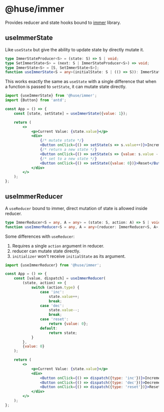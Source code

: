 # @huse/immer

Provides reducer and state hooks bound to [immer](https://github.com/immerjs/immer) library.

## useImmerState

Like `useState` but give the ability to update state by directly mutate it.

```typescript
type ImmerStateProducer<S> = (state: S) => S | void;
type SetImmerState<S> = (next: S | ImmerStateProducer<S>) => void;
type ImmerState<S> = [S, SetImmerState<S>];
function useImmerState<S = any>(initialState: S | (() => S)): ImmerState<S>;
```

This works exactly the same as `useState` with a single difference that when a function is passed to `setState`, it can mutate state directly.

```jsx
import {useImmerState} from '@huse/immer';
import {Button} from 'antd';

const App = () => {
    const [state, setState] = useImmerState({value: 1});

    return (
        <>
            <p>Current Value: {state.value}</p>
            <div>
                {/* mutate state */}
                <Button onClick={() => setState(s => s.value++)}>Increment</Button>
                {/* return a new state */}
                <Button onClick={() => setState(s => {value: s.value - 1})}>Decrement</Button>
                {/* set to a new state */}
                <Button onClick={() => setState({value: 0})}>Reset</Button>
            </div>
        </>
    );
};
```

## useImmerReducer

A `useReducer` bound to immer, direct mutation of state is allowed inside reducer.

```typescript
type ImmerReducer<S = any, A = any> = (state: S, action: A) => S | void;
function useImmerReducer<S = any, A = any>(reducer: ImmerReducer<S, A>, initialState: S, initializer?: () => S): [S, Dispatch<S>];
```

Some differences with `useReducer`:

1. Requires a single `action` argument in reducer.
2. reducer can mutate state directly.
3. `initializer` won't receive `initialState` as its argument.

```jsx
import {useImmerReducer} from '@huse/immer';

const App = () => {
    const [value, dispatch] = useImmerReducer(
        (state, action) => {
            switch (action.type) {
                case 'inc':
                    state.value++;
                    break;
                case 'dec':
                    state.value--;
                    break;
                case 'reset':
                    return {value: 0};
                default:
                    return state;
            }
        },
        {value: 0}
    );

    return (
        <>
            <p>Current Value: {state.value}</p>
            <div>
                <Button onClick={() => dispatch({type: 'inc'})}>Increment</Button>
                <Button onClick={() => dispatch({type: 'dec'})}>Decrement</Button>
                <Button onClick={() => dispatch({type: 'reset'})}>Reset</Button>
            </div>
        </>
    );
};
```

